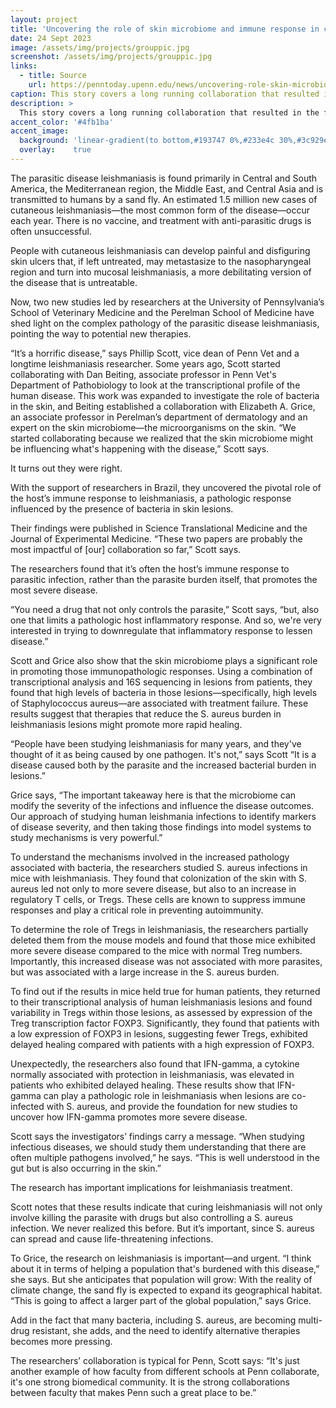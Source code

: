 ```yaml
---
layout: project
title: 'Uncovering the role of skin microbiome and immune response in cutaneous leishmaniasis'
date: 24 Sept 2023
image: /assets/img/projects/grouppic.jpg
screenshot: /assets/img/projects/grouppic.jpg
links:
  - title: Source
    url: https://penntoday.upenn.edu/news/uncovering-role-skin-microbiome-and-immune-response-cutaneous-leishmaniasis
caption: This story covers a long running collaboration that resulted in the finding that bacteria present in leishmaniasis skin lesions are linked to treatment failure, suggesting new possibilities for treatment of this parasitic disease.
description: >
  This story covers a long running collaboration that resulted in the finding that bacteria present in leishmaniasis skin lesions are linked to treatment failure, suggesting new possibilities for treatment of this parasitic disease.
accent_color: '#4fb1ba'
accent_image:
  background: 'linear-gradient(to bottom,#193747 0%,#233e4c 30%,#3c929e 50%,#d5d5d4 70%,#cdccc8 100%)'
  overlay:    true
---
```


The parasitic disease leishmaniasis is found primarily in Central and South America, the Mediterranean region, the Middle East, and Central Asia and is transmitted to humans by a sand fly. An estimated 1.5 million new cases of cutaneous leishmaniasis—the most common form of the disease—occur each year. There is no vaccine, and treatment with anti-parasitic drugs is often unsuccessful.

People with cutaneous leishmaniasis can develop painful and disfiguring skin ulcers that, if left untreated, may metastasize to the nasopharyngeal region and turn into mucosal leishmaniasis, a more debilitating version of the disease that is untreatable.

Now, two new studies led by researchers at the University of Pennsylvania’s School of Veterinary Medicine and the Perelman School of Medicine have shed light on the complex pathology of the parasitic disease leishmaniasis, pointing the way to potential new therapies.

“It’s a horrific disease,” says Phillip Scott, vice dean of Penn Vet and a longtime leishmaniasis researcher. Some years ago, Scott started collaborating with Dan Beiting, associate professor in Penn Vet's Department of Pathobiology to look at the transcriptional profile of the human disease.  This work was expanded to investigate the role of bacteria in the skin, and Beiting established a collaboration with Elizabeth A. Grice, an associate professor in Perelman’s  department of dermatology and an expert on the skin microbiome—the microorganisms on the skin. “We started collaborating because we realized that the skin microbiome might be influencing what's happening with the disease,” Scott says.

It turns out they were right.

With the support of researchers in Brazil, they uncovered the pivotal role of the host’s immune response to leishmaniasis, a pathologic response influenced by the presence of bacteria in skin lesions.

Their findings were published in Science Translational Medicine and the Journal of Experimental Medicine. “These two papers are probably the most impactful of [our] collaboration so far,” Scott says.

The researchers found that it’s often the host’s immune response to parasitic infection, rather than the parasite burden itself, that promotes the most severe disease.

“You need a drug that not only controls the parasite,” Scott says, “but, also one that limits a pathologic host inflammatory response. And so, we're very interested in trying to downregulate that inflammatory response to lessen disease.”

Scott and Grice also show that the skin microbiome plays a significant role in promoting those immunopathologic responses. Using a combination of transcriptional analysis and 16S sequencing in lesions from patients, they found that high levels of bacteria in those lesions—specifically, high levels of Staphylococcus aureus—are associated with treatment failure. These results suggest that therapies that reduce the S. aureus burden in leishmaniasis lesions might promote more rapid healing.

“People have been studying leishmaniasis for many years, and they've thought of it as being caused by one pathogen. It's not,” says Scott “It is a disease caused both by the parasite and the increased bacterial burden in lesions.”

Grice says, “The important takeaway here is that the microbiome can modify the severity of the infections and influence the disease outcomes. Our approach of studying human leishmania infections to identify markers of disease severity, and then taking those findings into model systems to study mechanisms is very powerful.”

To understand the mechanisms involved in the increased pathology associated with bacteria, the researchers studied S. aureus infections in mice with leishmaniasis. They found that colonization of the skin with S. aureus led not only to more severe disease, but also to an increase in regulatory T cells, or Tregs. These cells are known to suppress immune responses and play a critical role in preventing autoimmunity.

To determine the role of Tregs in leishmaniasis, the researchers partially deleted them from the mouse models and found that those mice exhibited more severe disease compared to the mice with normal Treg numbers. Importantly, this increased disease was not associated with more parasites, but was associated with a large increase in the S. aureus burden.

To find out if the results in mice held true for human patients, they returned to their transcriptional analysis of human leishmaniasis lesions and found variability in Tregs within those lesions, as assessed by expression of the Treg transcription factor FOXP3. Significantly, they found that patients with a low expression of FOXP3 in lesions, suggesting fewer Tregs, exhibited delayed healing compared with patients with a high expression of FOXP3.

Unexpectedly, the researchers also found that IFN-gamma, a cytokine normally associated with protection in leishmaniasis, was elevated in patients who exhibited delayed healing. These results show that IFN-gamma can play a pathologic role in leishmaniasis when lesions are co-infected with S. aureus, and provide the foundation for new studies to uncover how IFN-gamma promotes more severe disease.

Scott says the investigators’ findings carry a message. “When studying infectious diseases, we should study them understanding that there are often multiple pathogens involved,” he says. “This is well understood in the gut but is also occurring in the skin.”

The research has important implications for leishmaniasis treatment.

Scott notes that these results indicate that curing leishmaniasis will not only involve killing the parasite with drugs but also controlling a S. aureus infection. We never realized this before. But it’s important, since S. aureus can spread and cause life-threatening infections.

To Grice, the research on leishmaniasis is important—and urgent. “I think about it in terms of helping a population that's burdened with this disease,” she says. But she anticipates that population will grow: With the reality of climate change, the sand fly is expected to expand its geographical habitat. “This is going to affect a larger part of the global population,” says Grice.

Add in the fact that many bacteria, including S. aureus, are becoming multi-drug resistant, she adds, and the need to identify alternative therapies becomes more pressing.

The researchers’ collaboration is typical for Penn, Scott says: “It's just another example of how faculty from different schools at Penn collaborate, it's one strong biomedical community. It is the strong collaborations between faculty that makes Penn such a great place to be.”